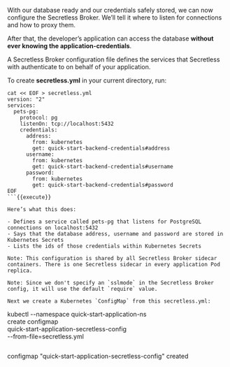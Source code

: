 
With our database ready and our credentials safely stored, we can now configure the Secretless Broker. We’ll tell it where to listen for connections and how to proxy them.

After that, the developer’s application can access the database **without ever knowing the application-credentials**.

A Secretless Broker configuration file defines the services that Secretless with authenticate to on behalf of your application.

To create **secretless.yml** in your current directory, run:

```
cat << EOF > secretless.yml
version: "2"
services:
  pets-pg:
    protocol: pg
    listenOn: tcp://localhost:5432
    credentials:
      address:
        from: kubernetes
        get: quick-start-backend-credentials#address
      username:
        from: kubernetes
        get: quick-start-backend-credentials#username
      password:
        from: kubernetes
        get: quick-start-backend-credentials#password
EOF
```{{execute}}

Here’s what this does:

- Defines a service called pets-pg that listens for PostgreSQL connections on localhost:5432
- Says that the database address, username and password are stored in Kubernetes Secrets
- Lists the ids of those credentials within Kubernetes Secrets

Note: This configuration is shared by all Secretless Broker sidecar containers. There is one Secretless sidecar in every application Pod replica.

Note: Since we don't specify an `sslmode` in the Secretless Broker config, it will use the default `require` value.

Next we create a Kubernetes `ConfigMap` from this secretless.yml:

```
kubectl --namespace quick-start-application-ns \
  create configmap \
  quick-start-application-secretless-config \
  --from-file=secretless.yml
```{{execute}}

```
configmap "quick-start-application-secretless-config" created

```
